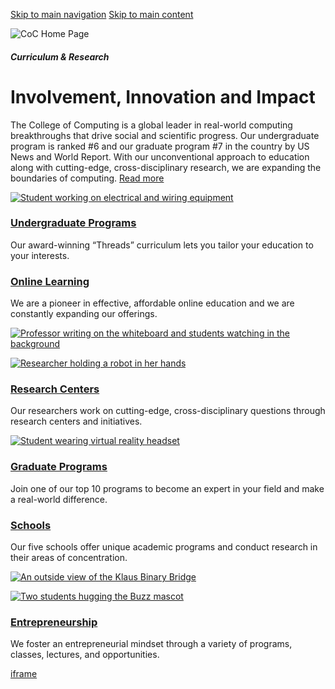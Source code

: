 [Skip to main navigation](https://www.cc.gatech.edu/#main-navigation) [Skip to main content](https://www.cc.gatech.edu/#main-content)

![CoC Home Page](https://www.cc.gatech.edu/sites/default/files/styles/home_page_hero_2250x900_/public/images/CoC%20homepage%20image%20900h%20-%20small.png?itok=FWbjsMip)

##### Curriculum & Research

# Involvement, Innovation and Impact

The College of Computing is a global leader in real-world computing breakthroughs that drive social and scientific progress. Our undergraduate program is ranked #6 and our graduate program #7 in the country by US News and World Report. With our unconventional approach to education along with cutting-edge, cross-disciplinary research, we are expanding the boundaries of computing. [Read more](https://www.cc.gatech.edu/news/graduate-computer-science-programs-climb-latest-national-rankings)

[![Student working on electrical and wiring equipment](https://www.cc.gatech.edu/sites/default/files/styles/horizontal_card_800x800_/public/images/homepage-squares1.png?itok=KyA1odje)](https://www.cc.gatech.edu/#)

### [Undergraduate Programs](https://www.cc.gatech.edu/\#)

Our award-winning “Threads” curriculum lets you tailor your education to your interests.

### [Online Learning](https://www.cc.gatech.edu/\#)

We are a pioneer in effective, affordable online education and we are constantly expanding our offerings.

[![Professor writing on the whiteboard and students watching in the background](https://www.cc.gatech.edu/sites/default/files/styles/horizontal_card_800x800_/public/images/CoC%20wireframes_homepage%20squares4.png?itok=2391aEoS)](https://www.cc.gatech.edu/#)

[![Researcher holding a robot in her hands](https://www.cc.gatech.edu/sites/default/files/styles/horizontal_card_800x800_/public/images/CoC%20wireframes_homepage%20squares3.png?itok=AuTVzw5V)](https://www.cc.gatech.edu/#)

### [Research Centers](https://www.cc.gatech.edu/\#)

Our researchers work on cutting-edge, cross-disciplinary questions through research centers and initiatives.

[![Student wearing virtual reality headset](https://www.cc.gatech.edu/sites/default/files/styles/horizontal_card_800x800_/public/images/CoC%20wireframes_homepage%20squares2.png?itok=hEtW9Qn4)](https://www.cc.gatech.edu/#)

### [Graduate Programs](https://www.cc.gatech.edu/\#)

Join one of our top 10 programs to become an expert in your field and make a real-world difference.

### [Schools](https://www.cc.gatech.edu/\#)

Our five schools offer unique academic programs and conduct research in their areas of concentration.

[![An outside view of the Klaus Binary Bridge](https://www.cc.gatech.edu/sites/default/files/styles/horizontal_card_800x800_/public/images/CoC%20wireframes_homepage%20squares5.png?itok=XMy-FxY2)](https://www.cc.gatech.edu/#)

[![Two students hugging the Buzz mascot](https://www.cc.gatech.edu/sites/default/files/styles/horizontal_card_800x800_/public/images/CoC%20wireframes_homepage%20squares6.png?itok=VepVaOe0)](https://www.cc.gatech.edu/#)

### [Entrepreneurship](https://www.cc.gatech.edu/\#)

We foster an entrepreneurial mindset through a variety of programs, classes, lectures, and opportunities.

[iframe](https://static.addtoany.com/menu/sm.25.html#type=core&event=load)